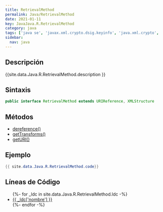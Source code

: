 ```yaml
---
title: RetrievalMethod
permalink: Java/RetrievalMethod
date: 2021-01-11
key: JavaJava.R.RetrievalMethod
category: java
tags: ['java se', 'javax.xml.crypto.dsig.keyinfo', 'java.xml.crypto', 'interface java', 'Java 1.6']
sidebar: 
  nav: java
---
```


## Descripción
{{site.data.Java.R.RetrievalMethod.description }}

## Sintaxis
~~~java
public interface RetrievalMethod extends URIReference, XMLStructure
~~~

## Métodos
* [dereference()](/Java/RetrievalMethod/dereference)
* [getTransforms()](/Java/RetrievalMethod/getTransforms)
* [getURI()](/Java/RetrievalMethod/getURI)

## Ejemplo
~~~java
{{ site.data.Java.R.RetrievalMethod.code}}
~~~

## Líneas de Código
<ul>
{%- for _ldc in site.data.Java.R.RetrievalMethod.ldc -%}
   <li>
       <a href="{{_ldc['url'] }}">{{ _ldc['nombre'] }}</a>
   </li>
{%- endfor -%}
</ul>
